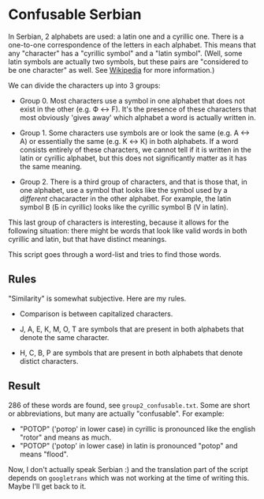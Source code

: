 # Confusable Serbian

In Serbian, 2 alphabets are used: a latin one and a cyrillic one. There is a one-to-one correspondence of the letters  in each alphabet. This means that any "character" has a "cyrillic symbol" and a "latin symbol". (Well, some latin symbols are actually two symbols, but these pairs are "considered to be one character" as well. See [Wikipedia](https://en.wikipedia.org/wiki/Serbian_Cyrillic_alphabet) for more information.) 

We can divide the characters up into 3 groups:

* Group 0. Most characters use a symbol in one alphabet that does not exist in the other (e.g. Ф <-> F). It's the presence of these characters that most obviously 'gives away' which alphabet a word is actually written in.

* Group 1. Some characters use symbols are or look the same (e.g. A <-> A) or essentially the same (e.g. K <-> К) in both alphabets. If a word consists entirely of these characters, we cannot tell if it is written in the latin or cyrillic alphabet, but this does not significantly matter as it has the same meaning. 

* Group 2. There is a third group of characters, and that is those that, in one alphabet, use a symbol that looks like the symbol used by a *different* chacaracter in the other alphabet. For example, the latin symbol B (Б in cyrillic) looks like the cyrillic symbol В (V in latin).

This last group of characters is interesting, because it allows for the following situation: there might be words that look like valid words in both cyrillic and latin, but that have distinct meanings.

This script goes through a word-list and tries to find those words.

## Rules

"Similarity" is somewhat subjective. Here are my rules.

* Comparison is between capitalized characters.

* Ј, А, Е, К, М, О, Т are symbols that are present in both alphabets that denote the same character.

* Н, С, В, Р are symbols that are present in both alphabets that denote distict characters. 

## Result

286 of these words are found, see `group2_confusable.txt`. Some are short or abbreviations, but many are actually "confusable". For example:

* "РОТОР" ('ротор' in lower case) in cyrillic is pronounced like the english "rotor" and means as much. 
* "POTOP" ('potop' in lower case) in latin is pronounced "potop" and means "flood".

Now, I don't actually speak Serbian :) and the translation part of the script depends on `googletrans` which was not working at the time of writing this. Maybe I'll get back to it. 
